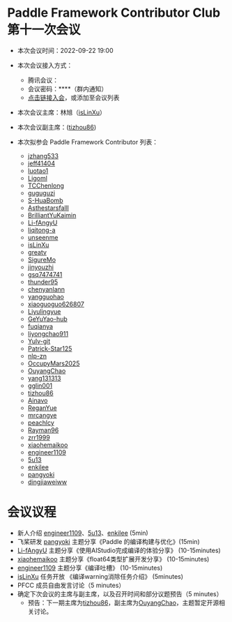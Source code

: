 # Paddle Framework Contributor Club 第十一次会议

- 本次会议时间：2022-09-22 19:00

- 本次会议接入方式：

  - 腾讯会议：
  - 会议密码：\*\*\*\*（群内通知）
  - [点击链接入会](https://meeting.tencent.com/dm/R9efxA1e39oQ)，或添加至会议列表

- 本次会议主席：林旭（[isLinXu](https://github.com/isLinXu)）

- 本次会议副主席：([tizhou86](https://github.com/tizhou86))

- 本次拟参会 Paddle Framework Contributor 列表：

  - [jzhang533](https://github.com/jzhang533)
  - [jeff41404](https://github.com/jeff41404)
  - [luotao1](https://github.com/luotao1)
  - [Ligoml](https://github.com/Ligoml)
  - [TCChenlong](https://github.com/TCChenlong)
  - [guguguzi](https://github.com/guguguzi)
  - [S-HuaBomb](https://github.com/S-HuaBomb)
  - [Asthestarsfalll](https://github.com/Asthestarsfalll)
  - [BrilliantYuKaimin](https://github.com/BrilliantYuKaimin)
  - [Li-fAngyU](https://github.com/Li-fAngyU)
  - [liqitong-a](https://github.com/liqitong-a)
  - [unseenme](https://github.com/unseenme)
  - [isLinXu](https://github.com/isLinXu)
  - [greatv](https://github.com/greatv)
  - [SigureMo](https://github.com/SigureMo)
  - [jinyouzhi](https://github.com/jinyouzhi)
  - [gsq7474741](https://github.com/gsq7474741)
  - [thunder95](https://github.com/thunder95)
  - [chenyanlann](https://github.com/chenyanlann)
  - [yangguohao](https://github.com/yangguohao)
  - [xiaoguoguo626807](https://github.com/xiaoguoguo626807)
  - [Liyulingyue](https://github.com/Liyulingyue)
  - [GeYuYao-hub](https://github.com/GeYuYao-hub)
  - [fuqianya](https://github.com/fuqianya)
  - [liyongchao911](https://github.com/liyongchao911)
  - [Yulv-git](https://github.com/Yulv-git)
  - [Patrick-Star125](https://github.com/Patrick-Star125)
  - [nlp-zn](https://github.com/nlp-zn)
  - [OccupyMars2025](https://github.com/OccupyMars2025)
  - [OuyangChao](https://github.com/OuyangChao)
  - [yang131313](https://github.com/yang131313)
  - [gglin001](https://github.com/gglin001)
  - [tizhou86](https://github.com/tizhou86)
  - [Ainavo](https://github.com/Ainavo)
  - [ReganYue](https://github.com/ReganYue)
  - [mrcangye](https://github.com/mrcangye)
  - [peachlcy](https://github.com/peachlcy)
  - [Rayman96](https://github.com/Rayman96)
  - [zrr1999](https://github.com/zrr1999)
  - [xiaohemaikoo](https://github.com/xiaohemaikoo)
  - [engineer1109](https://github.com/engineer1109)
  - [5u13](https://github.com/5u13)
  - [enkilee](https://github.com/enkilee)
  - [pangyoki](https://github.com/pangyoki)
  - [dingjiaweiww](https://github.com/dingjiaweiww)

  

# 会议议程

- 新人介绍 [engineer1109](https://github.com/engineer1109)、[5u13](https://github.com/5u13)、[enkilee](https://github.com/enkilee) (5min)
- 飞桨研发 [pangyoki](https://github.com/pangyoki) 主题分享《Paddle 的编译构建与优化》(15min)
- [Li-fAngyU](https://github.com/Li-fAngyU) 主题分享《使用AIStudio完成编译的体验分享》 (10-15minutes)
- [xiaohemaikoo](https://github.com/xiaohemaikoo) 主题分享《float64类型扩展开发分享》 (10-15minutes)
- [engineer1109](https://github.com/engineer1109) 主题分享《编译吐槽》 (10-15minutes)
- [isLinXu](https://github.com/isLinXu) 任务开放 《编译warning消除任务介绍》 (5minutes)
- PFCC 成员自由发言讨论（5 minutes）
- 确定下次会议的主席与副主席，以及召开时间和部分议题预告（5 minutes）
  - 预告：下一期主席为[tizhou86](https://github.com/tizhou86)，副主席为[OuyangChao](https://github.com/OuyangChao)，主题暂定开源相关讨论。
